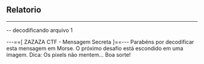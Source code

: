 ## Relatorio

---

-- decodificando arquivo 1 


---==[ ZAZAZA CTF - Mensagem Secreta ]==---
Parabéns por decodificar esta mensagem em Morse.
O próximo desafio está escondido em uma imagem.
Dica: Os pixels não mentem...
Boa sorte!

